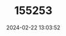 ---
title: "155253"
category: "Jenkinsia majua"
draft: false
date: 2024-02-22 13:03:52
languages:
  English: ["Little-eye Herring", "Slender Herring", "Little-eye Round Herring"]
  Spanish; Castilian: ["Sardinita Ojito"]
---